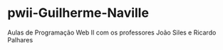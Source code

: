# pwii-Guilherme-Naville
Aulas de Programação Web II com os professores João Siles e Ricardo Palhares
